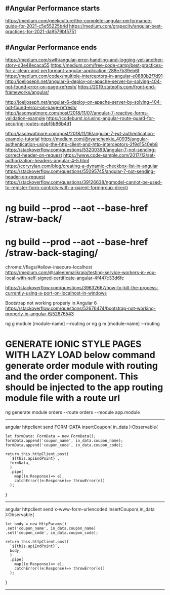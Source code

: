 #Angular Performance starts
--------------------------
https://medium.com/geekculture/the-complete-angular-performance-guide-for-2021-c5e55225b4d
https://medium.com/grapecity/angular-best-practices-for-2021-da9579bf5751

#Angular Performance ends
---------------------------

https://medium.com/swlh/angular-error-handling-and-logging-yet-another-story-d3e48ecaca55
https://medium.com/free-code-camp/best-practices-for-a-clean-and-performant-angular-application-288e7b39eb6f
https://medium.com/codex/multiple-interceptors-in-angular-e0880b2f7d91
http://joeljoseph.net/angular-6-deploy-on-apache-server-by-solving-404-not-found-error-on-page-refresh/
https://2019.stateofjs.com/front-end-frameworks/angular/

http://joeljoseph.net/angular-6-deploy-on-apache-server-by-solving-404-not-found-error-on-page-refresh/
http://jasonwatmore.com/post/2018/11/07/angular-7-reactive-forms-validation-example
https://codeburst.io/using-angular-route-guard-for-securing-routes-eabf5b86b4d1

http://jasonwatmore.com/post/2018/11/16/angular-7-jwt-authentication-example-tutorial
https://medium.com/@ryanchenkie_40935/angular-authentication-using-the-http-client-and-http-interceptors-2f9d1540eb8
https://stackoverflow.com/questions/53200399/angular-7-not-sending-correct-header-on-request
https://www.code-sample.com/2017/12/set-authorization-headers-angular-4-5.html
https://coryrylan.com/blog/creating-a-dynamic-checkbox-list-in-angular
https://stackoverflow.com/questions/55095745/angular-7-not-sending-header-on-request
https://stackoverflow.com/questions/39126638/ngmodel-cannot-be-used-to-register-form-controls-with-a-parent-formgroup-directi


# ng build --prod --aot --base-href /straw-back/

# ng build --prod --aot --base-href /straw-back-staging/


chrome://flags/#allow-insecure-localhost
https://medium.com/@saleemmalikraja/testing-service-workers-in-you-local-with-self-signed-certificate-angular-4f447c33d6fc

https://stackoverflow.com/questions/39632667/how-to-kill-the-process-currently-using-a-port-on-localhost-in-windows

Bootstrap not working properly in Angular 6
https://stackoverflow.com/questions/52676474/bootstrap-not-working-properly-in-angular-6/52676543

ng g module [module-name] --routing 
or 
ng g m [module-name] --routing

# GENERATE IONIC STYLE PAGES WITH LAZY LOAD below command generate order module with routing and the order component. This should be injected to the app routing module file with a route url
ng generate module orders --route orders --module app.module



**********************************************************************************************************************************
angular httpclient send FORM-DATA
insertCoupon( in_data ):Observable<any>{

    let formData: FormData = new FormData(); 
    formData.append('coupon_name', in_data.coupon_name); 
    formData.append('coupon_code', in_data.coupon_code);
    
    return this.httpClient.post( 
      `${this.apiEndPoint}`, 
      formData,
      )
      .pipe(
        map((e:Response)=> e),
        catchError((e:Response)=> throwError(e))
      );
  }
**********************************************************************************************************************************

angular httpclient send x-www-form-urlencoded
insertCoupon( in_data ):Observable<any>{

    let body = new HttpParams()
    .set('coupon_name', in_data.coupon_name) 
    .set('coupon_code', in_data.coupon_code);
    
    return this.httpClient.post( 
      `${this.apiEndPoint}`, 
      body,
      )
      .pipe(
        map((e:Response)=> e),
        catchError((e:Response)=> throwError(e))
      );
  }
**********************************************************************************************************************************

